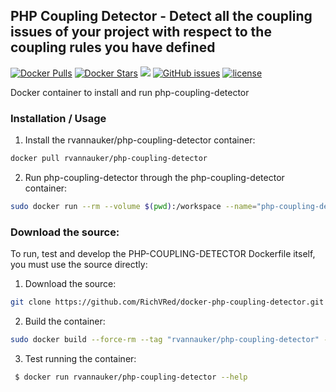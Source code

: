 ## PHP Coupling Detector - Detect all the coupling issues of your project with respect to the coupling rules you have defined
[![Docker Pulls](https://img.shields.io/docker/pulls/rvannauker/php-coupling-detector.svg)](https://hub.docker.com/r/rvannauker/php-coupling-detector/) [![Docker Stars](https://img.shields.io/docker/stars/rvannauker/php-coupling-detector.svg)](https://hub.docker.com/r/rvannauker/php-coupling-detector/) [![](https://images.microbadger.com/badges/image/rvannauker/php-coupling-detector:latest.svg)](https://microbadger.com/images/rvannauker/php-coupling-detector:latest) [![GitHub issues](https://img.shields.io/github/issues/RichVRed/docker-php-coupling-detector.svg)](https://github.com/RichVRed/docker-php-coupling-detector) [![license](https://img.shields.io/github/license/RichVRed/docker-php-coupling-detector.svg)](https://tldrlegal.com/license/mit-license)

Docker container to install and run php-coupling-detector

### Installation / Usage
1. Install the rvannauker/php-coupling-detector container:
```bash
docker pull rvannauker/php-coupling-detector
```
2. Run php-coupling-detector through the php-coupling-detector container:
```bash
sudo docker run --rm --volume $(pwd):/workspace --name="php-coupling-detector" "rvannauker/php-coupling-detector" detect {destination} --config-file=.php_cd --format=dot
```

### Download the source:
To run, test and develop the PHP-COUPLING-DETECTOR Dockerfile itself, you must use the source directly:
1. Download the source:
```bash
git clone https://github.com/RichVRed/docker-php-coupling-detector.git
```
2. Build the container:
```bash
sudo docker build --force-rm --tag "rvannauker/php-coupling-detector" --file php-coulping-detector.dockerfile .
```
3. Test running the container:
```bash
 $ docker run rvannauker/php-coupling-detector --help
```